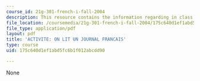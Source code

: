 ```yaml
---
course_id: 21g-301-french-i-fall-2004
description: This resource contains the information regarding in class activities.
file_location: /coursemedia/21g-301-french-i-fall-2004/175c640d1ef1abd5fc6b1f012abcdd90_MIT21G_301F04_ch_pre_first.pdf
file_type: application/pdf
layout: pdf
title: 'ACTIVITE: ON LIT UN JOURNAL FRANCAIS'
type: course
uid: 175c640d1ef1abd5fc6b1f012abcdd90

---
```

None